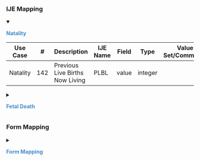 
### IJE Mapping

<style>
 .context-menu {cursor: context-menu; color: #438bca;}
 .context-menu:hover {opacity: 0.5;}
</style>
<details open>

<summary>

<strong class='context-menu' > Natality </strong>

</summary>
<table class='grid'>
<thead>
  <tr>
    <th style='text-align: center'><strong>Use Case</strong></th>
    <th><strong>#</strong></th>
    <th><strong>Description</strong></th>
    <th><strong>IJE Name</strong></th>
    <th><strong>Field</strong></th>
    <th><strong>Type</strong></th>
    <th><strong>Value Set/Comments</strong></th>
  </tr>
</thead>
<tbody>
<tr>
  <td style='text-align: center'>Natality</td>
  <td>142</td>
  <td>Previous Live Births Now Living</td>
  <td>PLBL</td>
  <td>value</td>
  <td>integer</td>
  <td></td>
</tr>

</tbody>
</table>

</details>
<p></p>

<details>

<summary>

<strong class='context-menu'> Fetal Death </strong>

</summary>
<table class='grid'>
<thead>
  <tr>
    <th style='text-align: center'><strong>Use Case</strong></th>
    <th><strong>#</strong></th>
    <th><strong>Description</strong></th>
    <th><strong>IJE Name</strong></th>
    <th><strong>Field</strong></th>
    <th><strong>Type</strong></th>
    <th><strong>Value Set/Comments</strong></th>
  </tr>
</thead>
<tbody>
<tr>
  <td style='text-align: center'>Fetal Death</td>
  <td>96</td>
  <td>Previous Live Births Now Living</td>
  <td>PLBL</td>
  <td>value</td>
  <td>integer</td>
  <td></td>
</tr>

</tbody>
</table>

</details>
<p></p>

### Form Mapping
<details>

<summary>

<strong class='context-menu' >Form Mapping</strong>

</summary>
<table class='grid'>
<thead>
  <tr>
    <th style='text-align: center'><strong>Item #</strong></th>
    <th><strong>Form Field</strong></th>
    <th><strong>FHIR Profile Field</strong></th>
    <th><strong>Reference</strong></th>
  </tr>
</thead>
<tbody>
<tr>
  <td style='text-align: center'>9</td>
  <td>Number of previous live births now living</td>
  <td>value</td>
  <td><a href='https://www.cdc.gov/nchs/data/dvs/facility-worksheet-2016-508.pdf'> Facility Worksheet for the Live Birth Certificate</a></td>
</tr>
<tr>
  <td style='text-align: center'>9</td>
  <td>Number of previous live births now living</td>
  <td>value</td>
  <td><a href='https://www.cdc.gov/nchs/data/dvs/multiple-births-worksheet-2016.pdf'> Attachment to the Facility Worksheet for the Live Birth Certificate for Multiple Births</a></td>
</tr>
<tr>
  <td style='text-align: center'>29a</td>
  <td>Number of Previous Live Births: Now Living Number</td>
  <td>value</td>
  <td><a href='https://www.cdc.gov/nchs/data/dvs/FDEATH11-03finalACC.pdf'> Report of Fetal Death</a></td>
</tr>
<tr>
  <td style='text-align: center'>8</td>
  <td>Number of previous live births now living</td>
  <td>value</td>
  <td><a href='https://www.cdc.gov/nchs/data/dvs/fetal-death-facility-worksheet-2019-508.pdf'> Facility Worksheet for the Report of Fetal Death</a></td>
</tr>
</tbody>
</table>

</details>
